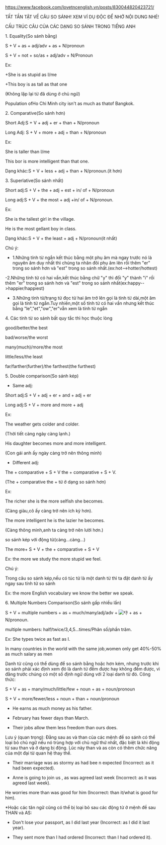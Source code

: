 https://www.facebook.com/lovetncenglish.vn/posts/830044820423721/    

TẤT TẦN TẬT VỀ CÂU SO SÁNH! XEM VÍ DỤ ĐỘC ĐỂ NHỚ NỘI DUNG NHÉ! 

CẤU TRÚC CÂU CỦA CÁC DẠNG SO SÁNH TRONG TIẾNG ANH

1\. Equality(So sánh bằng)

S + V + as + adj/adv + as + N/pronoun

S + V + not + so/as + adj/adv + N/Pronoun

Ex:

+She is as stupid as I/me

+This boy is as tall as that one

(Không lặp lại từ đã dùng ở chủ ngữ)

Population ofHo Chi Minh city isn't as much as thatof Bangkok.

2\. Comparative(So sánh hơn)

Short Adj:S + V + adj + er + than + N/pronoun

Long Adj: S + V + more + adj + than + N/pronoun

Ex:

She is taller than I/me

This bor is more intelligent than that one.

Dạng khác:S + V + less + adj + than + N/pronoun.(ít hơn)

3\. Superlative(So sánh nhất)

Short adj:S + V + the + adj + est + in/ of + N/pronoun

Long adj:S + V + the most + adj +in/ of + N/pronoun.

Ex:

She is the tallest girl in the village.

He is the most gellant boy in class.

Dạng khác:S + V + the least + adj + N/pronoun(ít nhất)

Chú ý:

- 1.Những tính từ ngắn kết thúc bằng một phụ âm mà ngay trước nó là nguyên âm duy nhất thì chúng ta nhân đôi phụ âm lên rồi thêm "er" trong so sánh hơn và "est" trong so sánh nhất.(ex:hot-->hotter/hottest)

-2.Những tính từ có hai vần,kết thúc bằng chữ "y" thì đổi "y" thành "i" rồi thêm "er" trong so sánh hơn và "est" trong so sánh nhất(ex:happy-->happier/happiest)

- 3.Những tính từ/trạng từ đọc từ hai âm trở lên gọi là tính từ dài,một âm gọi là tính từ ngắn.Tuy nhiên,một số tính từ có hai vần nhưng kết thúc bằng "le","et","ow","er"vẫn xem là tính từ ngắn

4\. Các tính từ so sánh bất quy tắc thì học thuộc lòng

good/better/the best

bad/worse/the worst

many(much)/more/the most

little/less/the least

far/farther(further)/the farthest(the furthest)

5\. Double comparison(So sánh kép)

+ Same adj:

Short adj:S + V + adj + er + and + adj + er

Long adj:S + V + more and more + adj

Ex:

The weather gets colder and colder.

(Thời tiết càng ngày càng lạnh.)

His daughter becomes more and more intelligent.

(Con gái anh ấy ngày càng trở nên thông minh)

+ Different adj:

The + comparative + S + V the + comparative + S + V.

(The + comparative the + từ ở dạng so sánh hơn)

Ex:

The richer she is the more selfish she becomes.

(Càng giàu,cô ấy càng trở nên ích kỷ hơn).

The more intelligent he is the lazier he becomes.

(Càng thông minh,anh ta càng trở nên lười hơn.)

so sánh kép với động từ(càng...càng...)

The more+ S + V + the + comparative + S + V

Ex: the more we study the more stupid we feel.

Chú ý:

Trong câu so sánh kép,nếu có túc từ là một danh từ thì ta đặt danh từ ấy ngay sau tính từ so sánh

Ex: the more English vocabulary we know the better we speak.

6\. Multiple Numbers Comparison(So sánh gấp nhiều lần)

S + V + multiple numbers + as + much/many/adj/adv + ![👎](https://static.xx.fbcdn.net/images/emoji.php/v9/t7d/1/16/1f44e.png) + as + N/pronoun.

multiple numbers: half/twice/3,4,5...times/Phân số/phần trăm.

Ex: She types twice as fast as I.

In many countries in the world with the same job,women only get 40%-50% as much salary as men

Danh từ cũng có thể dùng để so sánh bằng hoặc hơn kém, nhưng trước khi so sánh phải xác định xem đó là danh từ đếm được hay không đếm được, vì đằng trước chúng có một số định ngữ dùng với 2 loại danh từ đó. Công thức:

S + V + as + many/much/little/few + noun + as + noun/pronoun

S + V + more/fewer/less + noun + than + noun/pronoun

- He earns as much money as his father.

- February has fewer days than March.

- Their jobs allow them less freedom than ours does.

Lưu ý (quan trọng): Đằng sau as và than của các mệnh đề so sánh có thể loại bỏ chủ ngữ nếu nó trùng hợp với chủ ngữ thứ nhất, đặc biệt là khi động từ sau than và ở dạng bị động. Lúc này than và as còn có thêm chức năng của một đại từ quan hệ thay thế.

- Their marriage was as stormy as had bee n expected (Incorrect: as it had been expected).

- Anne is going to join us , as was agreed last week (Incorrect: as it was agreed last week).

He worries more than was good for him (Incorrect: than it/what is good for him).

*Hoặc các tân ngữ cũng có thể bị loại bỏ sau các động từ ở mệnh đề sau THAN và AS:

- Don't lose your passport, as I did last year (Incorrect: as I did it last year).

- They sent more than I had ordered (Incorrect: than I had ordered it).